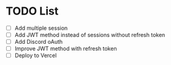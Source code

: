 # TODO List
- [ ] Add multiple session
- [ ] Add JWT method instead of sessions without refresh token
- [ ] Add Discord oAuth
- [ ] Improve JWT method with refresh token
- [ ] Deploy to Vercel
